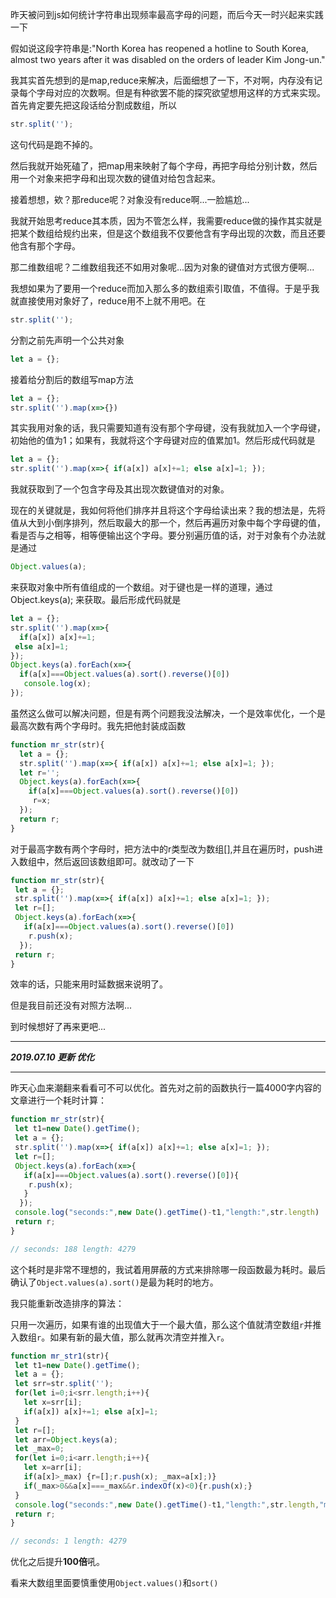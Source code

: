 昨天被问到js如何统计字符串出现频率最高字母的问题，而后今天一时兴起来实践一下 

假如说这段字符串是:"North Korea has reopened a hotline to South Korea, almost two years after it was disabled on the orders of leader Kim Jong-un."

我其实首先想到的是map,reduce来解决，后面细想了一下，不对啊，内存没有记录每个字母对应的次数啊。但是有种欲罢不能的探究欲望想用这样的方式来实现。首先肯定要先把这段话给分割成数组，所以 
```javascript
str.split(''); 
```
这句代码是跑不掉的。

然后我就开始死磕了，把map用来映射了每个字母，再把字母给分别计数，然后用一个对象来把字母和出现次数的键值对给包含起来。

接着想想，欸？那reduce呢？对象没有reduce啊...一脸尴尬...

我就开始思考reduce其本质，因为不管怎么样，我需要reduce做的操作其实就是把某个数组给规约出来，但是这个数组我不仅要他含有字母出现的次数，而且还要他含有那个字母。

那二维数组呢？二维数组我还不如用对象呢...因为对象的键值对方式很方便啊...

我想如果为了要用一个reduce而加入那么多的数组索引取值，不值得。于是乎我就直接使用对象好了，reduce用不上就不用吧。在 
```javascript
str.split(''); 
```
分割之前先声明一个公共对象 
```javascript
let a = {};
```
接着给分割后的数组写map方法
```javascript
let a = {}; 
str.split('').map(x=>{})
```
其实我用对象的话，我只需要知道有没有那个字母键，没有我就加入一个字母键，初始他的值为1；如果有，我就将这个字母键对应的值累加1。然后形成代码就是 
```javascript
let a = {}; 
str.split('').map(x=>{ if(a[x]) a[x]+=1; else a[x]=1; });
```
我就获取到了一个包含字母及其出现次数键值对的对象。

现在的关键就是，我如何将他们排序并且将这个字母给读出来？我的想法是，先将值从大到小倒序排列，然后取最大的那一个，然后再遍历对象中每个字母键的值，看是否与之相等，相等便输出这个字母。要分别遍历值的话，对于对象有个办法就是通过 
```javascript
Object.values(a); 
```

来获取对象中所有值组成的一个数组。对于键也是一样的道理，通过 Object.keys(a); 
来获取。最后形成代码就是 
```javascript
let a = {}; 
str.split('').map(x=>{ 
  if(a[x]) a[x]+=1;
 else a[x]=1; 
}); 
Object.keys(a).forEach(x=>{
  if(a[x]===Object.values(a).sort().reverse()[0])
   console.log(x);
}); 
```
虽然这么做可以解决问题，但是有两个问题我没法解决，一个是效率优化，一个是最高次数有两个字母时。我先把他封装成函数
```javascript
function mr_str(str){
  let a = {}; 
  str.split('').map(x=>{ if(a[x]) a[x]+=1; else a[x]=1; });
  let r=''; 
  Object.keys(a).forEach(x=>{
    if(a[x]===Object.values(a).sort().reverse()[0])
     r=x;
  }); 
  return r;  
}
```
对于最高字数有两个字母时，把方法中的r类型改为数组[],并且在遍历时，push进入数组中，然后返回该数组即可。就改动了一下
```javascript
function mr_str(str){
 let a = {}; 
 str.split('').map(x=>{ if(a[x]) a[x]+=1; else a[x]=1; });
 let r=[]; 
 Object.keys(a).forEach(x=>{
   if(a[x]===Object.values(a).sort().reverse()[0])
    r.push(x);
  }); 
 return r;  
}
```
效率的话，只能来用时延数据来说明了。

但是我目前还没有对照方法啊...

到时候想好了再来更吧...

****

**_2019.07.10 更新 优化_**

****

昨天心血来潮翻来看看可不可以优化。首先对之前的函数执行一篇4000字内容的文章进行一个耗时计算：

```javascript
function mr_str(str){
 let t1=new Date().getTime();
 let a = {}; 
 str.split('').map(x=>{ if(a[x]) a[x]+=1; else a[x]=1; });
 let r=[]; 
 Object.keys(a).forEach(x=>{
   if(a[x]===Object.values(a).sort().reverse()[0]){
    r.push(x);
   }
  }); 
 console.log("seconds:",new Date().getTime()-t1,"length:",str.length)
 return r;  
}

// seconds: 188 length: 4279
```

这个耗时是非常不理想的，我试着用屏蔽的方式来排除哪一段函数最为耗时。最后确认了`Object.values(a).sort()`是最为耗时的地方。

我只能重新改造排序的算法：

只用一次遍历，如果有谁的出现值大于一个最大值，那么这个值就清空数组`r`并推入数组`r`。如果有新的最大值，那么就再次清空并推入`r`。

```javascript
function mr_str1(str){
 let t1=new Date().getTime();
 let a = {}; 
 let srr=str.split('');
 for(let i=0;i<srr.length;i++){
   let x=srr[i];
   if(a[x]) a[x]+=1; else a[x]=1;
 }
 let r=[]; 
 let arr=Object.keys(a);
 let _max=0;
 for(let i=0;i<arr.length;i++){
   let x=arr[i];
   if(a[x]>_max) {r=[];r.push(x); _max=a[x];)}
   if(_max>0&&a[x]===_max&&r.indexOf(x)<0){r.push(x);}
 }
 console.log("seconds:",new Date().getTime()-t1,"length:",str.length,"max",_max)
 return r;  
}

// seconds: 1 length: 4279
```

优化之后提升**100倍**吼。

看来大数组里面要慎重使用`Object.values()`和`sort()`